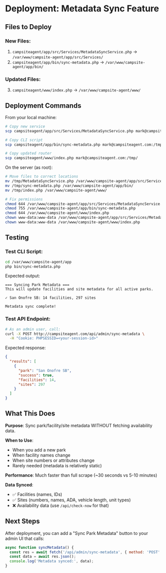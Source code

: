 # Deployment: Metadata Sync Feature

## Files to Deploy

### New Files:
1. `campsiteagent/app/src/Services/MetadataSyncService.php` → `/var/www/campsite-agent/app/src/Services/`
2. `campsiteagent/app/bin/sync-metadata.php` → `/var/www/campsite-agent/app/bin/`

### Updated Files:
3. `campsiteagent/www/index.php` → `/var/www/campsite-agent/www/`

## Deployment Commands

From your local machine:
```bash
# Copy new service
scp campsiteagent/app/src/Services/MetadataSyncService.php mark@campsiteagent.com:/tmp/

# Copy CLI script
scp campsiteagent/app/bin/sync-metadata.php mark@campsiteagent.com:/tmp/

# Copy updated router
scp campsiteagent/www/index.php mark@campsiteagent.com:/tmp/
```

On the server (as root):
```bash
# Move files to correct locations
mv /tmp/MetadataSyncService.php /var/www/campsite-agent/app/src/Services/
mv /tmp/sync-metadata.php /var/www/campsite-agent/app/bin/
mv /tmp/index.php /var/www/campsite-agent/www/

# Fix permissions
chmod 644 /var/www/campsite-agent/app/src/Services/MetadataSyncService.php
chmod 755 /var/www/campsite-agent/app/bin/sync-metadata.php
chmod 644 /var/www/campsite-agent/www/index.php
chown www-data:www-data /var/www/campsite-agent/app/src/Services/MetadataSyncService.php
chown www-data:www-data /var/www/campsite-agent/www/index.php
```

## Testing

### Test CLI Script:
```bash
cd /var/www/campsite-agent/app
php bin/sync-metadata.php
```

Expected output:
```
=== Syncing Park Metadata ===
This will update facilities and site metadata for all active parks.

✓ San Onofre SB: 14 facilities, 297 sites

Metadata sync complete!
```

### Test API Endpoint:
```bash
# As an admin user, call:
curl -X POST http://campsiteagent.com/api/admin/sync-metadata \
  -H "Cookie: PHPSESSID=<your-session-id>"
```

Expected response:
```json
{
  "results": [
    {
      "park": "San Onofre SB",
      "success": true,
      "facilities": 14,
      "sites": 297
    }
  ]
}
```

## What This Does

**Purpose**: Sync park/facility/site metadata WITHOUT fetching availability data.

**When to Use**:
- When you add a new park
- When facility names change
- When site numbers or attributes change
- Rarely needed (metadata is relatively static)

**Performance**: Much faster than full scrape (~30 seconds vs 5-10 minutes)

**Data Synced**:
- ✅ Facilities (names, IDs)
- ✅ Sites (numbers, names, ADA, vehicle length, unit types)
- ❌ Availability data (use `/api/check-now` for that)

## Next Steps

After deployment, you can add a "Sync Park Metadata" button to your admin UI that calls:
```javascript
async function syncMetadata() {
  const res = await fetch('/api/admin/sync-metadata', { method: 'POST' });
  const data = await res.json();
  console.log('Metadata synced:', data);
}
```



